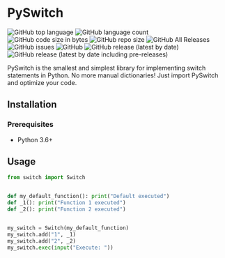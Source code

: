 # PySwitch

![GitHub top language](https://img.shields.io/github/languages/top/Epsilqn/PySwitch)
![GitHub language count](https://img.shields.io/github/languages/count/Epsilqn/PySwitch)
![GitHub code size in bytes](https://img.shields.io/github/languages/code-size/Epsilqn/PySwitch)
![GitHub repo size](https://img.shields.io/github/repo-size/Epsilqn/PySwitch)
![GitHub All Releases](https://img.shields.io/github/downloads/Epsilqn/PySwitch/total)
![GitHub issues](https://img.shields.io/github/issues/Epsilqn/PySwitch)
![GitHub](https://img.shields.io/github/license/Epsilqn/PySwitch)
![GitHub release (latest by date)](https://img.shields.io/github/v/release/Epsilqn/PySwitch?sort=semver)
![GitHub release (latest by date including pre-releases)](https://img.shields.io/github/v/release/Epsilqn/PySwitch?include_prereleases&label=pre-release&sort=semver)

PySwitch is the smallest and simplest library for implementing switch statements in Python. No more manual dictionaries! Just import PySwitch and optimize your code.

## Installation

### Prerequisites

* Python 3.6+

## Usage

```py
from switch import Switch


def my_default_function(): print("Default executed")
def _1(): print("Function 1 executed")
def _2(): print("Function 2 executed")


my_switch = Switch(my_default_function)
my_switch.add("1", _1)
my_switch.add("2", _2)
my_switch.exec(input("Execute: "))
```
